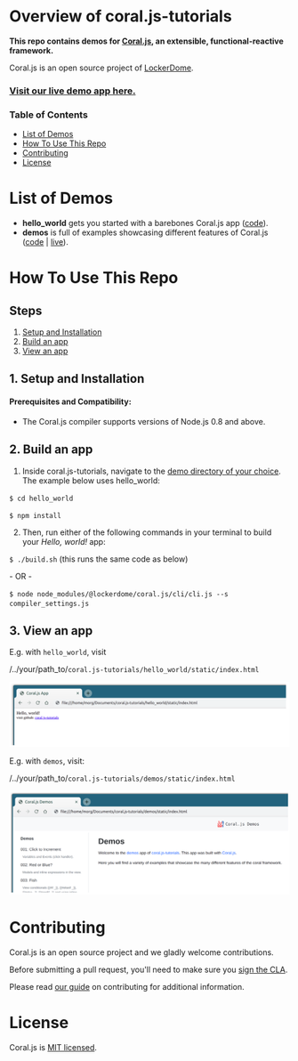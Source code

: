 # Overview of coral.js-tutorials
**This repo contains demos for [Coral.js](https://github.com/lockerdome/coral.js), an extensible, functional-reactive framework.**

Coral.js is an open source project of [LockerDome](https://lockerdome.com).

### [Visit our live demo app here.](https://lockerdome.github.io/coral.js-tutorials/demos/static/)

###  Table of Contents
* [List of Demos](#list_of_demos)
* [How To Use This Repo](#how_to_use_this_repo)
* [Contributing](#contributing)
* [License](#license)

# <a name="list_of_demos"></a> List of Demos
* **hello_world** gets you started with a barebones Coral.js app ([code](https://github.com/lockerdome/coral.js-tutorials/tree/master/hello_world)).
* **demos** is full of examples showcasing different features of Coral.js ([code](https://github.com/lockerdome/coral.js-tutorials/tree/master/demos) | [live](https://lockerdome.github.io/coral.js-tutorials/demos/static/)).

# <a name="how_to_use_this_repo"></a> How To Use This Repo

## Steps
1. [Setup and Installation](#setup_and_installation)
2. [Build an app](#build_an_app)
3. [View an app](#view_an_app)

## 1. <a name="setup_and_installation"></a> Setup and Installation

#### Prerequisites and Compatibility:
* The Coral.js compiler supports versions of Node.js 0.8 and above.

## 2. <a name="build_an_app"></a> Build an app

1. Inside coral.js-tutorials, navigate to the [demo directory of your choice](#list_of_demos). The example below uses hello_world:

  `$ cd hello_world`

  `$ npm install`

2. Then, run either of the following commands in your terminal to build your _Hello, world!_ app:

  `$ ./build.sh` (this runs the same code as below)

  \- OR -

  `$ node node_modules/@lockerdome/coral.js/cli/cli.js --s compiler_settings.js`

## 3. <a name="view_an_app"></a> View an app

E.g. with `hello_world`, visit

/../your/path_to/`coral.js-tutorials/hello_world/static/index.html`

![Example of the Hello, world! app viewed in a browser](./assets/images/readme/hello-world-in-browser.png)

E.g. with `demos`, visit:

/../your/path_to/`coral.js-tutorials/demos/static/index.html`

![Example of the Demos app viewed in a browser](./assets/images/readme/demos-in-browser.png)

# <a name="contributing"></a> Contributing

Coral.js is an open source project and we gladly welcome contributions.

Before submitting a pull request, you'll need to make sure you [sign the CLA](https://lockerdome.com/cla).

Please read [our guide](https://github.com/lockerdome/coral.js-tutorials/tree/master/CONTRIBUTING.md) on contributing for additional information.

# <a name="license"></a> License

Coral.js is [MIT licensed](https://github.com/lockerdome/coral.js-tutorials/tree/master/LICENSE).
